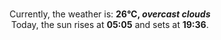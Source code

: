 <p  align="center"><br/>Currently, the weather is: <b> 26°C, <i>overcast clouds</i></b></br>Today, the sun rises at <b>05:05</b> and sets at <b>19:36</b>.</p>
